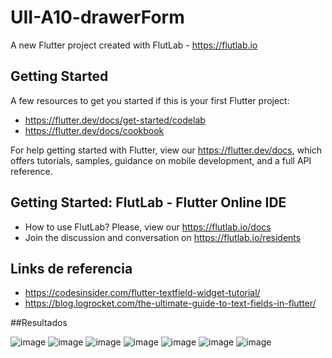 # UII-A10-drawerForm

A new Flutter project created with FlutLab - https://flutlab.io

## Getting Started

A few resources to get you started if this is your first Flutter project:

- https://flutter.dev/docs/get-started/codelab
- https://flutter.dev/docs/cookbook

For help getting started with Flutter, view our
https://flutter.dev/docs, which offers tutorials,
samples, guidance on mobile development, and a full API reference.

## Getting Started: FlutLab - Flutter Online IDE

- How to use FlutLab? Please, view our https://flutlab.io/docs
- Join the discussion and conversation on https://flutlab.io/residents

## Links de referencia

- https://codesinsider.com/flutter-textfield-widget-tutorial/
- https://blog.logrocket.com/the-ultimate-guide-to-text-fields-in-flutter/

##Resultados

![image](https://github.com/GarciaC128/UII-A10-drawerForm/assets/143743720/a135a7b6-2cf4-44da-8d11-194baa8470e5)
![image](https://github.com/GarciaC128/UII-A10-drawerForm/assets/143743720/77b3e634-d828-4af6-a64f-49aae62f7efa)
![image](https://github.com/GarciaC128/UII-A10-drawerForm/assets/143743720/d4cebacb-5343-4879-bf69-effbf3ce6bab)
![image](https://github.com/GarciaC128/UII-A10-drawerForm/assets/143743720/8296caac-8c13-4095-93f6-fa62db321209)
![image](https://github.com/GarciaC128/UII-A10-drawerForm/assets/143743720/0827dab1-ad19-45df-a9f5-0a296d64549c)
![image](https://github.com/GarciaC128/UII-A10-drawerForm/assets/143743720/b9c30cba-8a30-4f48-aaca-9899a70afcf0)
![image](https://github.com/GarciaC128/UII-A10-drawerForm/assets/143743720/c0b1d890-6dbf-499a-aea4-3f8b76b62755)







